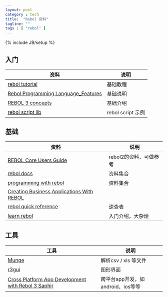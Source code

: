 ```yaml
---
layout: post
category : tech
title:  "Rebol 资料"
tagline: ""
tags : [ "rebol" ] 
---
```

{% include JB/setup %}


## 入门

| 资料 | 说明 |
| ---- | ---- |
| [rebol tutorial](http://video.respectech.com:8080/tutorial/r3/index.r3) | 基础教程
| [Rebol Programming Language_Features](http://en.wikibooks.org/wiki/REBOL_Programming/Language_Features) | 基础说明
| [REBOL 3 concepts](http://www.rebol.com/r3/docs/concepts.html) | 基础介绍
| [rebol script lib](http://www.rebol.org/index.r) | rebol script 示例


## 基础

| 资料 | 说明 |
| ---- | ---- |
| [REBOL Core Users Guide](http://www.rebol.com/docs/core23/rebolcore.html) | rebol2的资料，可做参考
| [rebol docs](http://www.rebol.com/docs.html) | 资料集合
| [programming with rebol](http://www.codeconscious.com/rebol/) | 资料集合
| [Creating Business Applications With REBOL](http://business-programming.com/business_programming.html) | 
| [rebol quick reference](http://www.rebol.com/docs/reference.html) | 速查表
| [learn rebol](http://re-bol.com/rebol.html) | 入门介绍，大杂烩

## 工具

| 工具 | 说明 |
| ---- | ---- |
| [Munge](http://www.dobeash.com/munge.html) | 解析csv / xls 等文件
| [r3gui](http://development.saphirion.com/rebol/) | 图形界面
| [Cross Platform App Development with Rebol 3 Saphir](http://learnrebol.com/rebol3_book.html) | 跨平台app开发，如android、ios等等
